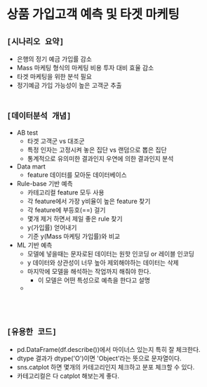 # 상품 가입고객 예측 및 타겟 마케팅

## `[시나리오 요약]`
* 은행의 정기 예금 가입률 감소
* Mass 마케팅 형식의 마케팅 비용 투자 대비 효율 감소
* 타겟 마케팅을 위한 분석 필요
* 정기예금 가입 가능성이 높은 고객군 추출
<br><br>

## `[데이터분석 개념]`
* AB test
    * 타겟 고객군 vs 대조군
    * 특정 인자는 고정시켜 놓은 집단 vs 랜덤으로 뽑은 집단
    * 통계적으로 유의미한 결과인지 우연에 의한 결과인지 분석
* Data mart
    * feature 데이터를 모아둔 데이터베이스
* Rule-base 기반 예측
    * 카테고리컬 feature 모두 사용
    * 각 feature에서 가장 y비율이 높은 feature 찾기
    * 각 feature에 부등호(==) 걸기
    * 몇개 제거 하면서 제일 좋은 rule 찾기
    * y(가입률) 얻어내기
    * 기준 y(Mass 마케팅 가입률)와 비교
* ML 기반 예측
    * 모델에 넣을때는 문자로된 데이터는 원핫 인코딩 or 레이블 인코딩
    * y 데이터와 상관성이 너무 높아 제외해야하는 데이터는 삭제
    * 마지막에 모델을 해석하는 작업까지 해줘야 한다.
        * 이 모델은 어떤 특성으로 예측을 한다고 설명
    * 
<br><br>

## `[유용한 코드]`
* pd.DataFrame(df.describe())에서 마이너스 있는지 특히 잘 체크한다.
* dtype 결과가 dtype('O')이면 'Object'라는 뜻으로 문자열이다.
* sns.catplot 하면 몇개의 카테고리인지 체크하고 분포 체크할 수 있다.
* 카테고리컬은 다 catplot 해보는게 좋다.
<br><br>






